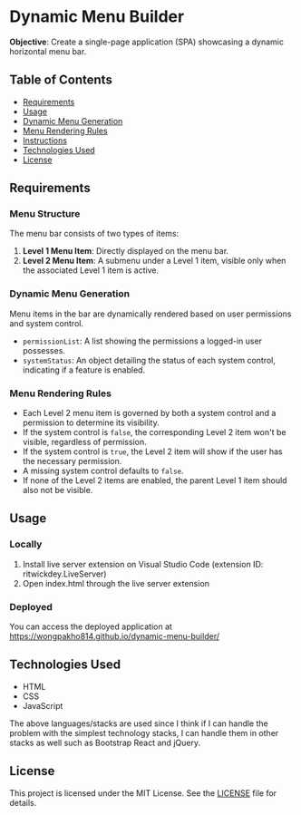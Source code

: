 # Dynamic Menu Builder

**Objective**: Create a single-page application (SPA) showcasing a dynamic horizontal menu bar.

## Table of Contents

- [Requirements](#requirements)
- [Usage](#usage)
- [Dynamic Menu Generation](#dynamic-menu-generation)
- [Menu Rendering Rules](#menu-rendering-rules)
- [Instructions](#instructions)
- [Technologies Used](#technologies-used)
- [License](#license)

## Requirements

### Menu Structure

The menu bar consists of two types of items:

1. **Level 1 Menu Item**: Directly displayed on the menu bar.
2. **Level 2 Menu Item**: A submenu under a Level 1 item, visible only when the associated Level 1 item is active.

### Dynamic Menu Generation

Menu items in the bar are dynamically rendered based on user permissions and system control.

- `permissionList`: A list showing the permissions a logged-in user possesses.
- `systemStatus`: An object detailing the status of each system control, indicating if a feature is enabled.

### Menu Rendering Rules

- Each Level 2 menu item is governed by both a system control and a permission to determine its visibility.
- If the system control is `false`, the corresponding Level 2 item won't be visible, regardless of permission.
- If the system control is `true`, the Level 2 item will show if the user has the necessary permission.
- A missing system control defaults to `false`.
- If none of the Level 2 items are enabled, the parent Level 1 item should also not be visible.

## Usage 

### Locally

1. Install live server extension on Visual Studio Code (extension ID: ritwickdey.LiveServer)
2. Open index.html through the live server extension

### Deployed

You can access the deployed application at https://wongpakho814.github.io/dynamic-menu-builder/

## Technologies Used

- HTML
- CSS
- JavaScript

The above languages/stacks are used since I think if I can handle the problem with the simplest technology stacks, I can handle them in other stacks as well such as Bootstrap React and jQuery.

## License

This project is licensed under the MIT License. See the [LICENSE](LICENSE) file for details.